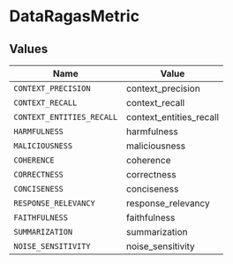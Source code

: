 # DataRagasMetric


## Values

| Name                      | Value                     |
| ------------------------- | ------------------------- |
| `CONTEXT_PRECISION`       | context_precision         |
| `CONTEXT_RECALL`          | context_recall            |
| `CONTEXT_ENTITIES_RECALL` | context_entities_recall   |
| `HARMFULNESS`             | harmfulness               |
| `MALICIOUSNESS`           | maliciousness             |
| `COHERENCE`               | coherence                 |
| `CORRECTNESS`             | correctness               |
| `CONCISENESS`             | conciseness               |
| `RESPONSE_RELEVANCY`      | response_relevancy        |
| `FAITHFULNESS`            | faithfulness              |
| `SUMMARIZATION`           | summarization             |
| `NOISE_SENSITIVITY`       | noise_sensitivity         |